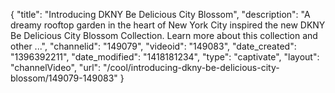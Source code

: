 {
    "title": "Introducing DKNY Be Delicious City Blossom",
    "description": "A dreamy rooftop garden in the heart of New York City inspired the new DKNY Be Delicious City Blossom Collection. Learn more about this collection and other ...",
    "channelid": "149079",
    "videoid": "149083",
    "date_created": "1396392211",
    "date_modified": "1418181234",
    "type": "captivate",
    "layout": "channelVideo",
    "url": "\/cool\/introducing-dkny-be-delicious-city-blossom\/149079-149083"
}
